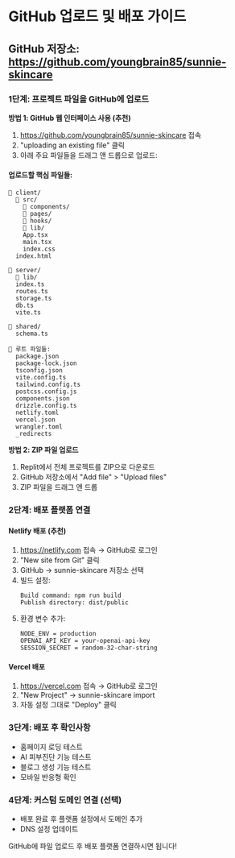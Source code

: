 # GitHub 업로드 및 배포 가이드

## GitHub 저장소: https://github.com/youngbrain85/sunnie-skincare

### 1단계: 프로젝트 파일을 GitHub에 업로드

**방법 1: GitHub 웹 인터페이스 사용 (추천)**
1. https://github.com/youngbrain85/sunnie-skincare 접속
2. "uploading an existing file" 클릭
3. 아래 주요 파일들을 드래그 앤 드롭으로 업로드:

#### 업로드할 핵심 파일들:
```
📁 client/
  📁 src/
    📁 components/
    📁 pages/
    📁 hooks/
    📁 lib/
    App.tsx
    main.tsx
    index.css
  index.html

📁 server/
  📁 lib/
  index.ts
  routes.ts
  storage.ts
  db.ts
  vite.ts

📁 shared/
  schema.ts

📄 루트 파일들:
  package.json
  package-lock.json
  tsconfig.json
  vite.config.ts
  tailwind.config.ts
  postcss.config.js
  components.json
  drizzle.config.ts
  netlify.toml
  vercel.json
  wrangler.toml
  _redirects
```

**방법 2: ZIP 파일 업로드**
1. Replit에서 전체 프로젝트를 ZIP으로 다운로드
2. GitHub 저장소에서 "Add file" > "Upload files"
3. ZIP 파일을 드래그 앤 드롭

### 2단계: 배포 플랫폼 연결

#### Netlify 배포 (추천)
1. https://netlify.com 접속 → GitHub로 로그인
2. "New site from Git" 클릭
3. GitHub → sunnie-skincare 저장소 선택
4. 빌드 설정:
   ```
   Build command: npm run build
   Publish directory: dist/public
   ```
5. 환경 변수 추가:
   ```
   NODE_ENV = production
   OPENAI_API_KEY = your-openai-api-key
   SESSION_SECRET = random-32-char-string
   ```

#### Vercel 배포
1. https://vercel.com 접속 → GitHub로 로그인
2. "New Project" → sunnie-skincare import
3. 자동 설정 그대로 "Deploy" 클릭

### 3단계: 배포 후 확인사항
- 홈페이지 로딩 테스트
- AI 피부진단 기능 테스트
- 블로그 생성 기능 테스트
- 모바일 반응형 확인

### 4단계: 커스텀 도메인 연결 (선택)
- 배포 완료 후 플랫폼 설정에서 도메인 추가
- DNS 설정 업데이트

GitHub에 파일 업로드 후 배포 플랫폼 연결하시면 됩니다!